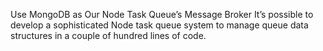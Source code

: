 Use MongoDB as Our Node Task Queue’s Message Broker
It’s possible to develop a sophisticated Node task queue system to manage queue data structures in a couple of hundred lines of code.